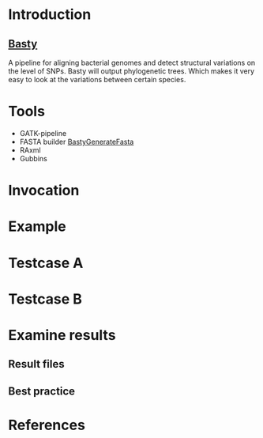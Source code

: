 # Introduction

## [Basty](https://git.lumc.nl/biopet/biopet/tree/develop/protected/basty/src/main/scala/nl/lumc/sasc/biopet/pipelines/basty)

A pipeline for aligning bacterial genomes and detect structural variations on the level of SNPs. Basty will output phylogenetic trees.
Which makes it very easy to look at the variations between certain species.

# Tools
* GATK-pipeline []()
* FASTA builder [BastyGenerateFasta](../tools/BastyGenerateFasta.md)
* RAxml []()
* Gubbins []()

# Invocation

# Example

# Testcase A

# Testcase B

# Examine results

## Result files

## Best practice

# References
